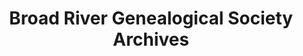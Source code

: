 ---
layout: repo
title: "Broad River Genealogical Society Archives"
id: 5479
permalink: repos/5479/
---